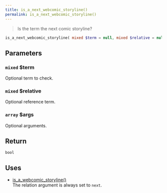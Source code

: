 ```yaml
---
title: is_a_next_webcomic_storyline()
permalink: is_a_next_webcomic_storyline()
---
```


> Is the term the next comic storyline?

```php
is_a_next_webcomic_storyline( mixed $term = null, mixed $relative = null, array $args = [] ) : bool
```

## Parameters

### `mixed` $term
Optional term to check.

### `mixed` $relative
Optional reference term.

### `array` $args
Optional arguments.

## Return

`bool`

## Uses
- [is_a_webcomic_storyline()](is_a_webcomic_storyline())  
The relation argument is always set to
`next`.

